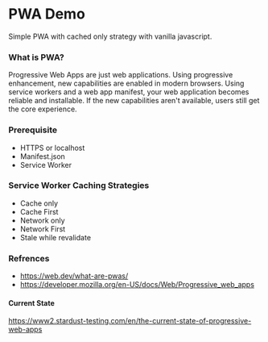 # PWA Demo

Simple PWA with cached only strategy with vanilla javascript.

### What is PWA?
Progressive Web Apps are just web applications. Using progressive enhancement, new capabilities are enabled in modern browsers. Using service workers and a web app manifest, your web application becomes reliable and installable. If the new capabilities aren't available, users still get the core experience.

### Prerequisite 
* HTTPS or localhost 
* Manifest.json
* Service Worker


### Service Worker Caching Strategies 
* Cache only
* Cache First
* Network only
* Network First
* Stale while revalidate

### Refrences
* https://web.dev/what-are-pwas/
* https://developer.mozilla.org/en-US/docs/Web/Progressive_web_apps


#### Current State
https://www2.stardust-testing.com/en/the-current-state-of-progressive-web-apps
